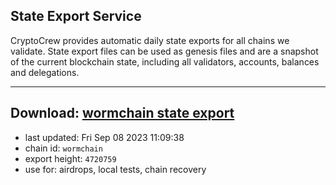 ## State Export Service
CryptoCrew provides automatic daily state exports for all chains we validate. State export files can be used as genesis files and are a snapshot of the current blockchain state, including all validators, accounts, balances and delegations.

---
**Download: [wormchain state export](https://dl.ccvalidators.com/SERVICE/wormchain/wormchain_export_4720759.json)**
---

- last updated: Fri Sep 08 2023 11:09:38
- chain id: `wormchain`
- export height: `4720759`
- use for: airdrops, local tests, chain recovery
